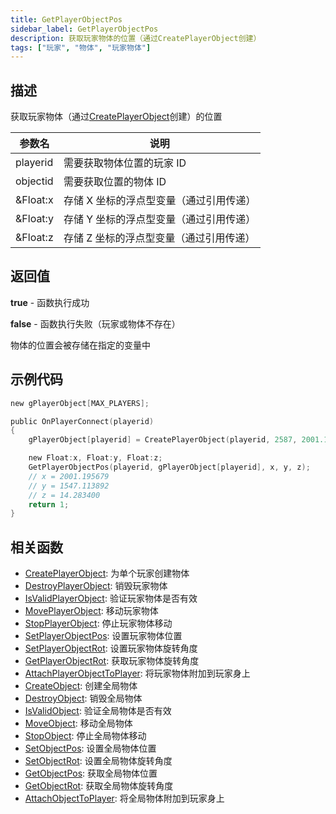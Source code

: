 ```yaml
---
title: GetPlayerObjectPos
sidebar_label: GetPlayerObjectPos
description: 获取玩家物体的位置（通过CreatePlayerObject创建）
tags: ["玩家", "物体", "玩家物体"]
---
```


## 描述

获取玩家物体（通过[CreatePlayerObject](CreatePlayerObject)创建）的位置

| 参数名   | 说明                                    |
| -------- | --------------------------------------- |
| playerid | 需要获取物体位置的玩家 ID               |
| objectid | 需要获取位置的物体 ID                   |
| &Float:x | 存储 X 坐标的浮点型变量（通过引用传递） |
| &Float:y | 存储 Y 坐标的浮点型变量（通过引用传递） |
| &Float:z | 存储 Z 坐标的浮点型变量（通过引用传递） |

## 返回值

**true** - 函数执行成功

**false** - 函数执行失败（玩家或物体不存在）

物体的位置会被存储在指定的变量中

## 示例代码

```c
new gPlayerObject[MAX_PLAYERS];

public OnPlayerConnect(playerid)
{
    gPlayerObject[playerid] = CreatePlayerObject(playerid, 2587, 2001.195679, 1547.113892, 14.283400, 0.0, 0.0, 96.0);

    new Float:x, Float:y, Float:z;
    GetPlayerObjectPos(playerid, gPlayerObject[playerid], x, y, z);
    // x = 2001.195679
    // y = 1547.113892
    // z = 14.283400
    return 1;
}
```

## 相关函数

- [CreatePlayerObject](CreatePlayerObject): 为单个玩家创建物体
- [DestroyPlayerObject](DestroyPlayerObject): 销毁玩家物体
- [IsValidPlayerObject](IsValidPlayerObject): 验证玩家物体是否有效
- [MovePlayerObject](MovePlayerObject): 移动玩家物体
- [StopPlayerObject](StopPlayerObject): 停止玩家物体移动
- [SetPlayerObjectPos](SetPlayerObjectPos): 设置玩家物体位置
- [SetPlayerObjectRot](SetPlayerObjectRot): 设置玩家物体旋转角度
- [GetPlayerObjectRot](GetPlayerObjectRot): 获取玩家物体旋转角度
- [AttachPlayerObjectToPlayer](AttachPlayerObjectToPlayer): 将玩家物体附加到玩家身上
- [CreateObject](CreateObject): 创建全局物体
- [DestroyObject](DestroyObject): 销毁全局物体
- [IsValidObject](IsValidObject): 验证全局物体是否有效
- [MoveObject](MoveObject): 移动全局物体
- [StopObject](StopObject): 停止全局物体移动
- [SetObjectPos](SetObjectPos): 设置全局物体位置
- [SetObjectRot](SetObjectRot): 设置全局物体旋转角度
- [GetObjectPos](GetObjectPos): 获取全局物体位置
- [GetObjectRot](GetObjectRot): 获取全局物体旋转角度
- [AttachObjectToPlayer](AttachObjectToPlayer): 将全局物体附加到玩家身上
